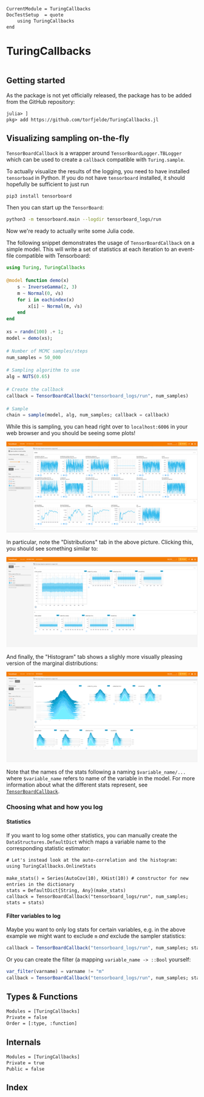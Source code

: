 ```@meta
CurrentModule = TuringCallbacks
DocTestSetup  = quote
    using TuringCallbacks
end
```

# TuringCallbacks

```@contents
```

## Getting started
As the package is not yet officially released, the package has to be added from the GitHub repository:
```@example
julia> ]
pkg> add https://github.com/torfjelde/TuringCallbacks.jl
```

## Visualizing sampling on-the-fly
`TensorBoardCallback` is a wrapper around `TensorBoardLogger.TBLogger` which can be used to create a `callback` compatible with `Turing.sample`.

To actually visualize the results of the logging, you need to have installed `tensorboad` in Python. If you do not have `tensorboard` installed,
it should hopefully be sufficient to just run
```sh
pip3 install tensorboard
```
Then you can start up the `TensorBoard`:
```sh
python3 -m tensorboard.main --logdir tensorboard_logs/run
```
Now we're ready to actually write some Julia code.

The following snippet demonstrates the usage of `TensorBoardCallback` on a simple model. 
This will write a set of statistics at each iteration to an event-file compatible with Tensorboard:

```julia
using Turing, TuringCallbacks

@model function demo(x)
    s ~ InverseGamma(2, 3)
    m ~ Normal(0, √s)
    for i in eachindex(x)
        x[i] ~ Normal(m, √s)
    end
end

xs = randn(100) .+ 1;
model = demo(xs);

# Number of MCMC samples/steps
num_samples = 50_000

# Sampling algorithm to use
alg = NUTS(0.65)

# Create the callback
callback = TensorBoardCallback("tensorboard_logs/run", num_samples)

# Sample
chain = sample(model, alg, num_samples; callback = callback)
```

While this is sampling, you can head right over to `localhost:6006` in your web browser and you should be seeing some plots!

![TensorBoard dashboard](assets/tensorboard_demo_initial_screen.png)

In particular, note the "Distributions" tab in the above picture. Clicking this, you should see something similar to:

![TensorBoard dashboard](assets/tensorboard_demo_distributions_screen.png)

And finally, the "Histogram" tab shows a slighly more visually pleasing version of the marginal distributions:

![TensorBoard dashboard](assets/tensorboard_demo_histograms_screen.png)

Note that the names of the stats following a naming `$variable_name/...` where `$variable_name` refers to name of the variable in the model.
For more information about what the different stats represent, see [`TensorBoardCallback`](@ref).

### Choosing what and how you log
#### Statistics
If you want to log some other statistics, you can manually create the `DataStructures.DefaultDict` which maps a variable name to the corresponding statistic estimator:
```
# Let's instead look at the auto-correlation and the histogram:
using TuringCallbacks.OnlineStats

make_stats() = Series(AutoCov(10), KHist(10)) # constructor for new entries in the dictionary
stats = DefaultDict{String, Any}(make_stats)
callback = TensorBoardCallback("tensorboard_logs/run", num_samples; stats = stats)
```

#### Filter variables to log
Maybe you want to only log stats for certain variables, e.g. in the above example we might want to exclude `m` *and* exclude the sampler statistics:
```julia
callback = TensorBoardCallback("tensorboard_logs/run", num_samples; stats = stats, exclude = ["m", ], include_extras = false)
```
Or you can create the filter (a mapping `variable_name -> ::Bool` yourself:
```julia
var_filter(varname) = varname != "m"
callback = TensorBoardCallback("tensorboard_logs/run", num_samples; stats = stats, variable_filter = var_filter)
```

## Types & Functions

```@autodocs
Modules = [TuringCallbacks]
Private = false
Order = [:type, :function]
```

## Internals
```@autodocs
Modules = [TuringCallbacks]
Private = true
Public = false
```

## Index

```@index
```
